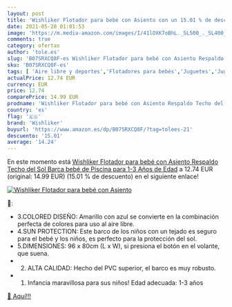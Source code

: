 ```yaml
---
layout: post
title: 'Wishliker Flotador para bebé con Asiento con un 15.01 % de descuento'
date: 2021-05-28 01:01:53
image: 'https://m.media-amazon.com/images/I/41lOXK7oBhL._SL500_._SL400_.jpg'
comments: true
category: ofertas
author: 'tole.es'
slug: 'B07SRXCQ8F-es Wishliker Flotador para bebé con Asiento Respaldo Techo...'
sku: 'B07SRXCQ8F-es'
tags: [ 'Aire libre y deportes','Flotadores para bebés','Juguetes','Juguetes y juegos','Piscinas de jardín y juegos acuáticos','flotador','wishliker', ]
actualPrice: 12.74 EUR
currency: EUR
price: 12.74
comparePrice: 14.99 EUR
prodname: 'Wishliker Flotador para bebé con Asiento Respaldo Techo del Sol Barca bebé de Piscina para 1-3 Años de Edad'
country: 'es'
flag: '🇪🇸'
brand: 'Wishliker'
buyurl: 'https://www.amazon.es/dp/B07SRXCQ8F/?tag=tolees-21'
descuento: '15.01'
average: '14.24'
---
```


En este momento está [Wishliker Flotador para bebé con Asiento Respaldo Techo del Sol Barca bebé de Piscina para 1-3 Años de Edad](https://www.amazon.es/dp/B07SRXCQ8F/?tag=tolees-21) a 12.74 EUR (original: 14.99 EUR) (15.01 %  de descuento) en el siguiente enlace!

[![Wishliker Flotador para bebé con Asiento](https://m.media-amazon.com/images/I/41lOXK7oBhL._SL500_._SL400_.jpg)](https://www.amazon.es/dp/B07SRXCQ8F/?tag=tolees-21)

🔎:

- 3.COLORED DISEÑO: Amarillo con azul se convierte en la combinación perfecta de colores para uso al aire libre.
- 4.SUN PROTECTION: Este barco de los niños con un tejado es seguro para el bebé y los niños, es perfecto para la protección del sol.
- 5.DIMENSIONES: 96 x 80cm (L x W), si presiona el botón en el volante, que suena.
- 2. ALTA CALIDAD: Hecho del PVC superior, el barco es muy robusto.
- 1. Infancia maravillosa para sus niños! Edad adecuada: 1-3 años

[🛒 Aquí!!!](https://www.amazon.es/dp/B07SRXCQ8F/?tag=tolees-21)
